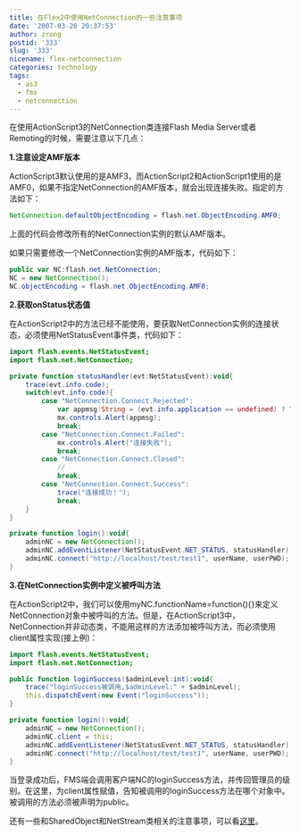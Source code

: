 ```yaml
---
title: 在Flex2中使用NetConnection的一些注意事项
date: '2007-03-26 20:37:53'
author: zrong
postid: '333'
slug: '333'
nicename: flex-netconnection
categories: technology
tags:
  - as3
  - fms
  - netconnection
---
```


在使用ActionScript3的NetConnection类连接Flash Media Server或者Remoting的时候，需要注意以下几点：

**1.注意设定AMF版本**  

ActionScript3默认使用的是AMF3，而ActionScript2和ActionScript1使用的是AMF0，如果不指定NetConnection的AMF版本，就会出现连接失败。指定的方法如下：

``` ActionScript
NetConnection.defaultObjectEncoding = flash.net.ObjectEncoding.AMF0;
```

上面的代码会修改所有的NetConnection实例的默认AMF版本。  

如果只需要修改一个NetConnection实例的AMF版本，代码如下：

``` ActionScript
public var NC:flash.net.NetConnection;
NC = new NetConnection();
NC.objectEncoding = flash.net.ObjectEncoding.AMF0;
```

**2.获取onStatus状态值**  

在ActionScript2中的方法已经不能使用，要获取NetConnection实例的连接状态，必须使用NetStatusEvent事件类，代码如下：<!--more-->

``` ActionScript
import flash.events.NetStatusEvent;
import flash.net.NetConnection;

private function statusHandler(evt:NetStatusEvent):void{
    trace(evt.info.code);
    switch(evt.info.code){
        case "NetConnection.Connect.Rejected":
            var appmsg:String = (evt.info.application == undefined) ? "" : evt.info.application;
            mx.controls.Alert(appmsg);
            break;
        case "NetConnection.Connect.Failed":
            mx.controls.Alert("连接失败");
            break;
        case "NetConnection.Connect.Closed":
            //
            break;
        case "NetConnection.Connect.Success":
            trace("连接成功！");
            break;
    }
}

private function login():void{
    adminNC = new NetConnection();
    adminNC.addEventListener(NetStatusEvent.NET_STATUS, statusHandler);
    adminNC.connect("http://localhost/test/test1", userName, userPWD);
}
```

**3.在NetConnection实例中定义被呼叫方法**  

在ActionScript2中，我们可以使用myNC.functionName=function(){}来定义NetConnection对象中被呼叫的方法。但是，在ActionScript3中，NetConnection并非动态类，不能用这样的方法添加被呼叫方法，而必须使用client属性实现(接上例)：

``` ActionScript
import flash.events.NetStatusEvent;
import flash.net.NetConnection;

public function loginSuccess($adminLevel:int):void{
    trace("loginSuccess被调用,$adminLevel:" + $adminLevel);
    this.dispatchEvent(new Event("loginSuccess"));
}

private function login():void{
    adminNC = new NetConnection();
    adminNC.client = this;
    adminNC.addEventListener(NetStatusEvent.NET_STATUS, statusHandler);
    adminNC.connect("http://localhost/test/test1", userName, userPWD);
}
```

当登录成功后，FMS端会调用客户端NC的loginSuccess方法，并传回管理员的级别。在这里，为client属性赋值，告知被调用的loginSuccess方法在哪个对象中。被调用的方法必须被声明为public。

还有一些和SharedObject和NetStream类相关的注意事项，可以看[这里](http://flash-communications.net/technotes/fms2/flex2FMS/index.html)。

